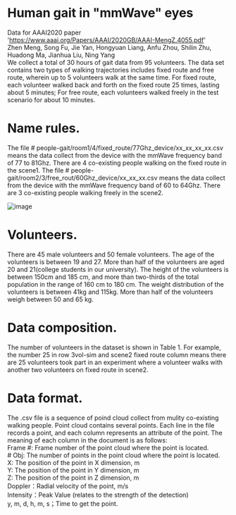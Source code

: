 # Human gait in "mmWave" eyes
  
  Data for AAAI2020 paper 'https://www.aaai.org/Papers/AAAI/2020GB/AAAI-MengZ.4055.pdf'  
  Zhen Meng, Song Fu, Jie Yan, Hongyuan Liang, Anfu Zhou, Shilin Zhu, Huadong Ma, Jianhua Liu, Ning Yang  
  We collect a total of 30 hours of gait data from 95 volunteers. The data set contains two types of walking trajectories includes fixed route and free route, wherein up to 5 volunteers walk at the same time. For fixed route, each volunteer walked back and forth on the fixed route 25 times, lasting about 5 minutes; For free route, each volunteers walked freely in the test scenario for about 10 minutes.

# Name rules.
  The file # people-gait/room1/4/fixed_route/77Ghz_device/xx_xx_xx_xx.csv means the data collect from the device with the mmWave frequency band of 77 to 81Ghz. There are 4 co-existing people walking on the fixed route in the scene1.
  The file # people-gait/room2/3/free_rout/60Ghz_device/xx_xx_xx.csv means the data collect from the device with the mmWave frequency band of 60 to 64Ghz. There are 3 co-existing people walking freely in the scene2.

![image](https://github.com/mmGait/people-gait/blob/master/people.jpeg)

 # Volunteers.
  There are 45 male volunteers and 50 female volunteers. The age of the volunteers is between 19 and 27. More than half of the volunteers are aged 20 and 21(college students in our university). The height of the volunteers is between 150cm and 185 cm, and more than two-thirds of the total population in the range of 160 cm to 180 cm. The weight distribution of the volunteers is between 41kg and 115kg. More than half of the volunteers weigh between 50 and 65 kg.

 # Data composition. 
  The number of volunteers in the dataset is shown in Table 1. For example, the number 25 in row 3vol-sim and scene2 fixed route column means there are 25 volunteers took part in an experiment where a volunteer walks with another two volunteers on fixed route in scene2.
  
 # Data format. 
  The .csv file is a sequence of poind cloud collect from mulity co-existing walking people. Point cloud contains several points. Each line in the file records a point, and each column represents an attribute of the point. The meaning of each column in the document is as follows:  
  Frame \#: Frame number of the point cloud where the point is located.  
  \# Obj: The number of points in the point cloud where the point is located.  
  X: The position of the point in X dimension, m  
  Y: The position of the point in Y dimension, m  
  Z: The position of the point in Z dimension, m  
  Doppler：Radial velocity of the point, m/s  
  Intensity：Peak Value (relates to the strength of the detection)  
  y, m, d, h, m, s；Time to get the point.  
  